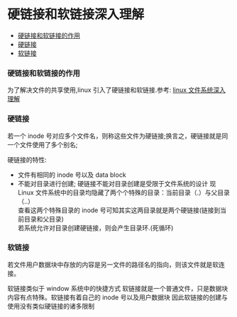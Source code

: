 # 硬链接和软链接深入理解

<!-- MarkdownTOC -->

- [硬链接和软链接的作用](#%E7%A1%AC%E9%93%BE%E6%8E%A5%E5%92%8C%E8%BD%AF%E9%93%BE%E6%8E%A5%E7%9A%84%E4%BD%9C%E7%94%A8)
- [硬链接](#%E7%A1%AC%E9%93%BE%E6%8E%A5)
- [软链接](#%E8%BD%AF%E9%93%BE%E6%8E%A5)

<!-- /MarkdownTOC -->

<a id="%E7%A1%AC%E9%93%BE%E6%8E%A5%E5%92%8C%E8%BD%AF%E9%93%BE%E6%8E%A5%E7%9A%84%E4%BD%9C%E7%94%A8"></a>
### 硬链接和软链接的作用
为了解决文件的共享使用,linux 引入了硬链接和软链接.参考: <a href="文件系统.md">linux 文件系统深入理解</a>

<a id="%E7%A1%AC%E9%93%BE%E6%8E%A5"></a>
### 硬链接
若一个 inode 号对应多个文件名，则称这些文件为硬链接;换言之，硬链接就是同一个文件使用了多个别名;

硬链接的特性:
-   文件有相同的 inode 号以及 data block
-   不能对目录进行创建; 硬链接不能对目录创建是受限于文件系统的设计
    现 Linux 文件系统中的目录均隐藏了两个个特殊的目录：当前目录（.）与父目录（..）  
    查看这两个特殊目录的 inode 号可知其实这两目录就是两个硬链接(链接到当前目录和父目录)  
    若系统允许对目录创建硬链接，则会产生目录环.(死循环)  

<a id="%E8%BD%AF%E9%93%BE%E6%8E%A5"></a>
### 软链接
若文件用户数据块中存放的内容是另一文件的路径名的指向，则该文件就是软连接。

软链接类似于 window 系统中的快捷方式
软链接就是一个普通文件，只是数据块内容有点特殊。软链接有着自己的 inode 号以及用户数据块
因此软链接的创建与使用没有类似硬链接的诸多限制

